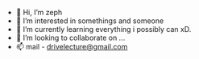 - 👋 Hi, I’m zeph
- 👀 I’m interested in somethings and someone
- 🌱 I’m currently learning everything i possibly can xD.
- 💞️ I’m looking to collaborate on ...
- 📫 mail - drivelecture@gmail.com

<!---
git-zephyrus/git-zephyrus is a ✨ special ✨ repository because its `README.md` (this file) appears on your GitHub profile.
You can click the Preview link to take a look at your changes.
--->
